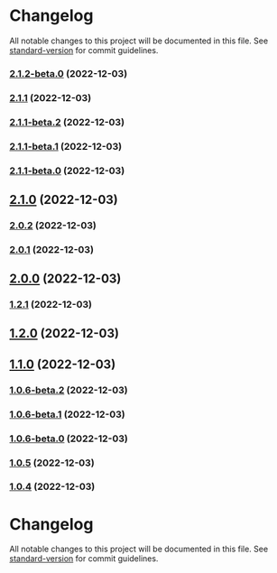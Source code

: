 # Changelog

All notable changes to this project will be documented in this file. See [standard-version](https://github.com/conventional-changelog/standard-version) for commit guidelines.

### [2.1.2-beta.0](https://github.com/Siumauricio/rippleui/compare/v2.1.1...v2.1.2-beta.0) (2022-12-03)

### [2.1.1](https://github.com/Siumauricio/rippleui/compare/v2.1.1-beta.2...v2.1.1) (2022-12-03)

### [2.1.1-beta.2](https://github.com/Siumauricio/rippleui/compare/v2.1.1-beta.1...v2.1.1-beta.2) (2022-12-03)

### [2.1.1-beta.1](https://github.com/Siumauricio/rippleui/compare/v2.1.1-beta.0...v2.1.1-beta.1) (2022-12-03)

### [2.1.1-beta.0](https://github.com/Siumauricio/rippleui/compare/v2.1.0...v2.1.1-beta.0) (2022-12-03)

## [2.1.0](https://github.com/Siumauricio/rippleui/compare/v2.0.2...v2.1.0) (2022-12-03)

### [2.0.2](https://github.com/Siumauricio/rippleui/compare/v2.0.1...v2.0.2) (2022-12-03)

### [2.0.1](https://github.com/Siumauricio/rippleui/compare/v2.0.0...v2.0.1) (2022-12-03)

## [2.0.0](https://github.com/Siumauricio/rippleui/compare/v1.2.1...v2.0.0) (2022-12-03)

### [1.2.1](https://github.com/Siumauricio/rippleui/compare/v1.2.0...v1.2.1) (2022-12-03)

## [1.2.0](https://github.com/Siumauricio/rippleui/compare/v1.0.6-beta.2...v1.2.0) (2022-12-03)

## [1.1.0](https://github.com/Siumauricio/rippleui/compare/v1.0.6-beta.2...v1.1.0) (2022-12-03)

### [1.0.6-beta.2](https://github.com/Siumauricio/rippleui/compare/v1.0.6-beta.1...v1.0.6-beta.2) (2022-12-03)

### [1.0.6-beta.1](https://github.com/Siumauricio/rippleui/compare/v1.0.6-beta.0...v1.0.6-beta.1) (2022-12-03)

### [1.0.6-beta.0](https://github.com/Siumauricio/rippleui/compare/v1.0.5...v1.0.6-beta.0) (2022-12-03)

### [1.0.5](https://github.com/Siumauricio/rippleui/compare/v1.0.4...v1.0.5) (2022-12-03)

### [1.0.4](https://github.com/Siumauricio/rippleui/compare/v1.0.4-beta.0...v1.0.4) (2022-12-03)

# Changelog

All notable changes to this project will be documented in this file. See [standard-version](https://github.com/conventional-changelog/standard-version) for commit guidelines.
